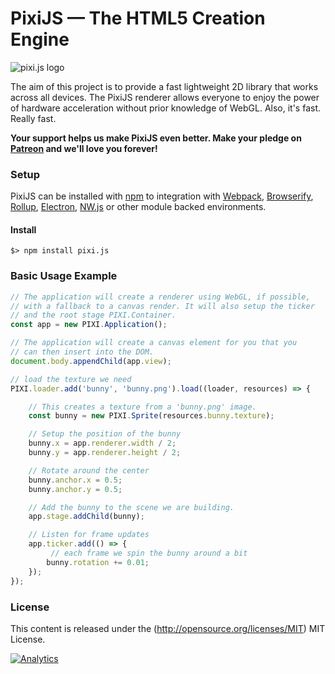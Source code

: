 PixiJS — The HTML5 Creation Engine
=============

![pixi.js logo](https://pixijs.download/pixijs-banner.png)

The aim of this project is to provide a fast lightweight 2D library that works
across all devices. The PixiJS renderer allows everyone to enjoy the power of
hardware acceleration without prior knowledge of WebGL. Also, it's fast. Really fast.

**Your support helps us make PixiJS even better. Make your pledge on [Patreon](https://www.patreon.com/user?u=2384552&ty=h&u=2384552) and we'll love you forever!**

### Setup

PixiJS can be installed with [npm](https://docs.npmjs.com/getting-started/what-is-npm) to integration with [Webpack](https://webpack.js.org/), [Browserify](http://browserify.org/), [Rollup](https://rollupjs.org/), [Electron](https://electron.atom.io/), [NW.js](https://nwjs.io/) or other module backed environments.

#### Install

```
$> npm install pixi.js
```

### Basic Usage Example

```js
// The application will create a renderer using WebGL, if possible,
// with a fallback to a canvas render. It will also setup the ticker
// and the root stage PIXI.Container.
const app = new PIXI.Application();

// The application will create a canvas element for you that you
// can then insert into the DOM.
document.body.appendChild(app.view);

// load the texture we need
PIXI.loader.add('bunny', 'bunny.png').load((loader, resources) => {

    // This creates a texture from a 'bunny.png' image.
    const bunny = new PIXI.Sprite(resources.bunny.texture);

    // Setup the position of the bunny
    bunny.x = app.renderer.width / 2;
    bunny.y = app.renderer.height / 2;

    // Rotate around the center
    bunny.anchor.x = 0.5;
    bunny.anchor.y = 0.5;

    // Add the bunny to the scene we are building.
    app.stage.addChild(bunny);

    // Listen for frame updates
    app.ticker.add(() => {
         // each frame we spin the bunny around a bit
        bunny.rotation += 0.01;
    });
});
```

### License

This content is released under the (http://opensource.org/licenses/MIT) MIT License.

[![Analytics](https://ga-beacon.appspot.com/UA-39213431-2/pixi.js/index)](https://github.com/igrigorik/ga-beacon)
